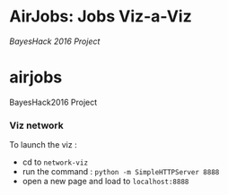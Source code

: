 # AirJobs: Jobs Viz-a-Viz
*BayesHack 2016 Project*






# airjobs
BayesHack2016 Project

### Viz network

To launch the viz : 

- cd to `network-viz` 
- run the command : `python -m SimpleHTTPServer 8888`
- open a new page and load to `localhost:8888`
